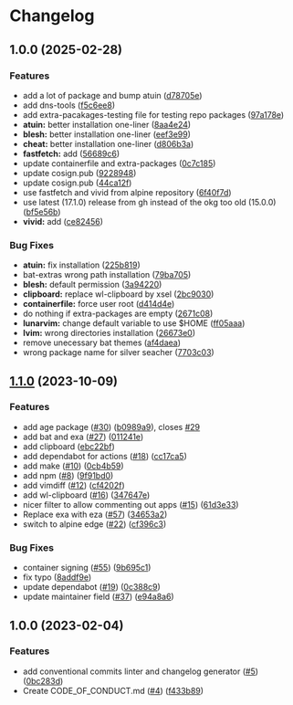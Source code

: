 # Changelog

## 1.0.0 (2025-02-28)


### Features

* add a lot of package and bump atuin ([d78705e](https://github.com/cancunplop/mouflon_box/commit/d78705e2e52ab3c0e2b35a4876285929fcff0c11))
* add dns-tools ([f5c6ee8](https://github.com/cancunplop/mouflon_box/commit/f5c6ee86577be569000ada3636078d1b07ca9b61))
* add extra-pacakages-testing file for testing repo packages ([97a178e](https://github.com/cancunplop/mouflon_box/commit/97a178ee43971d668f814f92ce7fe13fd980c3c2))
* **atuin:** better installation one-liner ([8aa4e24](https://github.com/cancunplop/mouflon_box/commit/8aa4e24946c7fc66e508e79e440577acf44aeaaf))
* **blesh:** better installation one-liner ([eef3e99](https://github.com/cancunplop/mouflon_box/commit/eef3e99144418f7e27d939ee5fd35200817d873a))
* **cheat:** better installation one-liner ([d806b3a](https://github.com/cancunplop/mouflon_box/commit/d806b3aef6f5149e62495098f22818235aafad5b))
* **fastfetch:** add ([56689c6](https://github.com/cancunplop/mouflon_box/commit/56689c6d42d082f5483aaaa02ca52998f727a855))
* update containerfile and extra-packages ([0c7c185](https://github.com/cancunplop/mouflon_box/commit/0c7c18519a9ee14fe59c7446038492d7c8eb8653))
* update cosign.pub ([9228948](https://github.com/cancunplop/mouflon_box/commit/92289485df333c8d3709d470d745ad22af1893f4))
* update cosign.pub ([44ca12f](https://github.com/cancunplop/mouflon_box/commit/44ca12fc8f60a9b1f64f4effa19b14b564a64d3e))
* use fastfetch and vivid from alpine repository ([6f40f7d](https://github.com/cancunplop/mouflon_box/commit/6f40f7d90c223123c154182d9423b39d94c0e488))
* use latest (17.1.0) release from gh instead of the okg too old (15.0.0) ([bf5e56b](https://github.com/cancunplop/mouflon_box/commit/bf5e56b083c10558c77738ec88a0030cb71302e2))
* **vivid:** add ([ce82456](https://github.com/cancunplop/mouflon_box/commit/ce8245666bc148e3200d0dd6f0053fb9deaeba08))


### Bug Fixes

* **atuin:** fix installation ([225b819](https://github.com/cancunplop/mouflon_box/commit/225b8196ec7c4f673edbd1aefb8dce37c6c9b252))
* bat-extras wrong path installation ([79ba705](https://github.com/cancunplop/mouflon_box/commit/79ba70566baea6df3b2589ba251cab939859f05f))
* **blesh:** default permission ([3a94220](https://github.com/cancunplop/mouflon_box/commit/3a9422058392c245c1b1dc4e01cabc76a67485d9))
* **clipboard:** replace wl-clipboard by xsel ([2bc9030](https://github.com/cancunplop/mouflon_box/commit/2bc9030ed3c8c185879d82942131873727207690))
* **containerfile:** force user root ([d414d4e](https://github.com/cancunplop/mouflon_box/commit/d414d4e002beb928c0921fc511b07174dcf0f633))
* do nothing if extra-packages are empty ([2671c08](https://github.com/cancunplop/mouflon_box/commit/2671c08b4137f84739900f2733fa550da307b466))
* **lunarvim:** change default variable to use $HOME ([ff05aaa](https://github.com/cancunplop/mouflon_box/commit/ff05aaa85fb0a2cfc759eb370bd088cd09dfd2c0))
* **lvim:** wrong directories installation ([26673e0](https://github.com/cancunplop/mouflon_box/commit/26673e0598c2e362c1be124cb958ab2c55f9def4))
* remove unecessary bat themes ([af4daea](https://github.com/cancunplop/mouflon_box/commit/af4daeac02a2cdf86fe80436bcccfc203e1b5f3c))
* wrong package name for silver seacher ([7703c03](https://github.com/cancunplop/mouflon_box/commit/7703c03929288c48e574a7658e3854e07e01a826))

## [1.1.0](https://github.com/ublue-os/boxkit/compare/v1.0.0...v1.1.0) (2023-10-09)


### Features

* add age package ([#30](https://github.com/ublue-os/boxkit/issues/30)) ([b0989a9](https://github.com/ublue-os/boxkit/commit/b0989a9f791771999c105122b64cbf8687574650)), closes [#29](https://github.com/ublue-os/boxkit/issues/29)
* add bat and exa ([#27](https://github.com/ublue-os/boxkit/issues/27)) ([011241e](https://github.com/ublue-os/boxkit/commit/011241e4ac1fdee5f3fbe8b8321e44ba8a0cb561))
* add clipboard ([ebc22bf](https://github.com/ublue-os/boxkit/commit/ebc22bf72a10043ebec55c285dfe5274f1378cc5))
* add dependabot for actions ([#18](https://github.com/ublue-os/boxkit/issues/18)) ([cc17ca5](https://github.com/ublue-os/boxkit/commit/cc17ca5202c1777d5e64799b00cb235b72027e24))
* add make ([#10](https://github.com/ublue-os/boxkit/issues/10)) ([0cb4b59](https://github.com/ublue-os/boxkit/commit/0cb4b59cdd98c47d2f6bfa21f801b99b045d5e40))
* add npm ([#8](https://github.com/ublue-os/boxkit/issues/8)) ([9f91bd0](https://github.com/ublue-os/boxkit/commit/9f91bd09272617c7b9203014222353265dc24947))
* add vimdiff ([#12](https://github.com/ublue-os/boxkit/issues/12)) ([cf4202f](https://github.com/ublue-os/boxkit/commit/cf4202f76752561d9b926c81933342a119e8a258))
* add wl-clipboard ([#16](https://github.com/ublue-os/boxkit/issues/16)) ([347647e](https://github.com/ublue-os/boxkit/commit/347647ea7f9f7bdb3b42d2a565df866f027a7ade))
* nicer filter to allow commenting out apps ([#15](https://github.com/ublue-os/boxkit/issues/15)) ([61d3e33](https://github.com/ublue-os/boxkit/commit/61d3e330beb9c2a8bd557ef3872aa6595c76b1b2))
* Replace exa with eza ([#57](https://github.com/ublue-os/boxkit/issues/57)) ([34653a2](https://github.com/ublue-os/boxkit/commit/34653a2dde5b4e1cf895a2d65fc9168e064fa224))
* switch to alpine edge ([#22](https://github.com/ublue-os/boxkit/issues/22)) ([cf396c3](https://github.com/ublue-os/boxkit/commit/cf396c369ae8d8bb052df9b0c39d392f61b909ba))


### Bug Fixes

* container signing ([#55](https://github.com/ublue-os/boxkit/issues/55)) ([9b695c1](https://github.com/ublue-os/boxkit/commit/9b695c1a21a94e7b6a40f5175408b8fc650e9413))
* fix typo ([8addf9e](https://github.com/ublue-os/boxkit/commit/8addf9e4499a83b2b9b591e9808470f3e3f6a46e))
* update dependabot ([#19](https://github.com/ublue-os/boxkit/issues/19)) ([0c388c9](https://github.com/ublue-os/boxkit/commit/0c388c958985cdc7d3c2d3de5d6d58de09472edf))
* update maintainer field ([#37](https://github.com/ublue-os/boxkit/issues/37)) ([e94a8a6](https://github.com/ublue-os/boxkit/commit/e94a8a69c34f5692514ebcc8c3ac21e2f33aa947))

## 1.0.0 (2023-02-04)


### Features

* add conventional commits linter and changelog generator ([#5](https://github.com/ublue-os/boxkit/issues/5)) ([0bc283d](https://github.com/ublue-os/boxkit/commit/0bc283d271878071ef50a413bab48f3bfc1ab312))
* Create CODE_OF_CONDUCT.md ([#4](https://github.com/ublue-os/boxkit/issues/4)) ([f433b89](https://github.com/ublue-os/boxkit/commit/f433b89a1ed125c6c0a251c1eec60525cfe35820))
